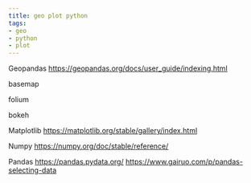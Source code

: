 ```yaml
---
title: geo plot python
tags:
- geo
- python
- plot
---
```


Geopandas
<https://geopandas.org/docs/user_guide/indexing.html>

basemap

folium

bokeh

Matplotlib
<https://matplotlib.org/stable/gallery/index.html>

Numpy
<https://numpy.org/doc/stable/reference/>

Pandas
<https://pandas.pydata.org/>
<https://www.gairuo.com/p/pandas-selecting-data>

